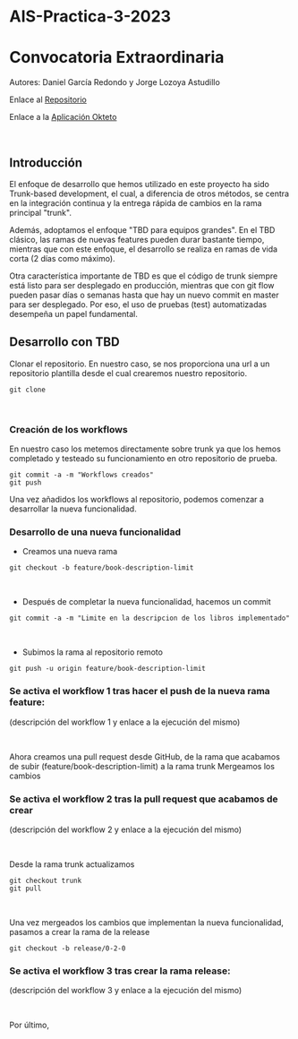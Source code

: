 # AIS-Practica-3-2023
# Convocatoria Extraordinaria
Autores: Daniel García Redondo y Jorge Lozoya Astudillo

Enlace al [Repositorio](https://github.com/lozoyass/ais-j.lozoya.2020-tbd.git)

Enlace a la [Aplicación Okteto](https://books-reviewer-tbd-lozoyass.cloud.okteto.net/)

<br>

## Introducción

El enfoque de desarrollo que hemos utilizado en este proyecto ha sido Trunk-based development, el cual, a diferencia de otros métodos, se centra en la integración continua y la entrega rápida de cambios en la rama principal "trunk". 

Además, adoptamos el enfoque "TBD para equipos grandes". En el TBD clásico, las ramas de nuevas features pueden durar bastante tiempo, mientras que con este enfoque, el desarrollo se realiza en ramas de vida corta (2 días como máximo).

Otra característica importante de TBD es que el código de trunk siempre está listo para ser desplegado en producción, mientras que con git flow pueden pasar días o semanas hasta que hay un nuevo commit en master para ser desplegado. Por eso, el uso de pruebas (test) automatizadas desempeña un papel fundamental. 

## Desarrollo con TBD

Clonar el repositorio. En nuestro caso, se nos proporciona una url a un repositorio plantilla desde el cual crearemos nuestro repositorio. 
```
git clone
```
<br>

### Creación de los workflows
En nuestro caso los metemos directamente sobre trunk ya que los hemos completado y testeado su funcionamiento en otro repositorio de prueba.
```
git commit -a -m "Workflows creados"
git push 
```
Una vez añadidos los workflows al repositorio, podemos comenzar a desarrollar la nueva funcionalidad. 
<br>

### Desarrollo de una nueva funcionalidad
- Creamos una nueva rama
```
git checkout -b feature/book-description-limit
```
<br>

- Después de completar la nueva funcionalidad, hacemos un commit
```
git commit -a -m "Limite en la descripcion de los libros implementado"
```
<br>

- Subimos la rama al repositorio remoto
```
git push -u origin feature/book-description-limit
```
### Se activa el workflow 1 tras hacer el push de la nueva rama feature:
(descripción del workflow 1 y enlace a la ejecución del mismo)

<br>

Ahora creamos una pull request desde GitHub, de la rama que acabamos de subir (feature/book-description-limit) a la rama trunk
Mergeamos los cambios
### Se activa el workflow 2 tras la pull request que acabamos de crear
(descripción del workflow 2 y enlace a la ejecución del mismo)

<br>

Desde la rama trunk actualizamos 
```
git checkout trunk
git pull
```
<br>

Una vez mergeados los cambios que implementan la nueva funcionalidad, pasamos a crear la rama de la release
```
git checkout -b release/0-2-0
```
### Se activa el workflow 3 tras crear la rama release:
(descripción del workflow 3 y enlace a la ejecución del mismo)

<br>

Por último, 

